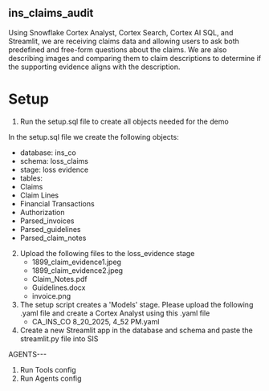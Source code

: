 ## ins_claims_audit
Using Snowflake Cortex Analyst, Cortex Search, Cortex AI SQL, and Streamlit, we are receiving claims data and allowing users to ask both predefined and free-form questions about the claims. We are also describing images and comparing them to claim descriptions to determine if the supporting evidence aligns with the description.


# Setup
1. Run the setup.sql file to create all objects needed for the demo

In the setup.sql file we create the following objects:

* database: ins_co
* schema: loss_claims
* stage: loss evidence
*  tables:
  * Claims
  * Claim Lines
  * Financial Transactions
  * Authorization
  * Parsed_invoices
  * Parsed_guidelines
  * Parsed_claim_notes

2. Upload the following files to the loss_evidence stage
   * 1899_claim_evidence1.jpeg
   * 1899_claim_evidence2.jpeg
   * Claim_Notes.pdf
   * Guidelines.docx
   * invoice.png
4. The setup script creates a 'Models' stage. Please upload the following .yaml file and create a Cortex Analyst using this .yaml file
   * CA_INS_CO 8_20_2025, 4_52 PM.yaml
6. Create a new Streamlit app in the database and schema and paste the streamlit.py file into SIS

 
AGENTS---

1. Run Tools config
2. Run Agents config

